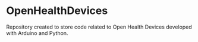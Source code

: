 # OpenHealthDevices

Repository created to store code related to Open Health Devices developed with Arduino and Python. 
